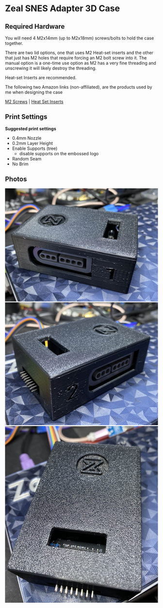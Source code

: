 # Zeal SNES Adapter 3D Case

## Required Hardware

You will need 4 M2x14mm (up to M2x18mm) screws/bolts to hold the
case together.

There are two lid options, one that uses M2 Heat-set inserts
and the other that just has M2 holes that require forcing an M2
bolt screw into it.  The manual option is a one-time use option as
M2 has a very fine threading and unscrewing it will likely destroy
the threading.

Heat-set Inserts are recommended.

The following two Amazon links (non-affiliated), are the products
used by me when designing the case

[M2 Screws](https://www.amazon.com/gp/product/B0BYZ9V6KQ) | [Heat Set Inserts](https://www.amazon.com/gp/product/B0CZRD2Y49)


## Print Settings

**Suggested print settings**

* 0.4mm Nozzle
* 0.2mm Layer Height
* Enable Supports (tree)
  - disable supports on the embossed logo
* Random Seam
* No Brim

## Photos

![SNES Case 1](imgs/case1.jpg)
![SNES Case 2](imgs/case2.jpg)
![SNES Case 3](imgs/case3.jpg)

